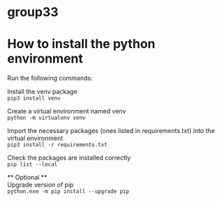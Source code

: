 # group33

# How to install the python environment

Run the following commands:  
  
Install the venv package  
`pip3 install venv`  
  
Create a virtual environment named venv  
`python -m virtualenv venv`  
  
Import the necessary packages (ones listed in requirements.txt) into the virtual environment  
`pip3 install -r requirements.txt`  
  
Check the packages are installed correctly  
`pip list --local`  
  
** Optional **  
Upgrade version of pip  
`python.exe -m pip install --upgrade pip`  


